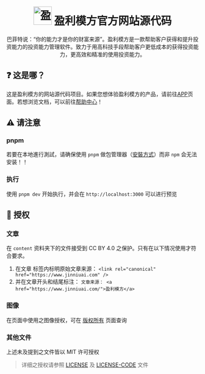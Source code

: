 <h1 align="center">
    <img src="https://www.jinniuai.com/assets/lpUjGz3a5TX2sNyug8QdT_8sGxQx.jpg'" alt="盈利模方" width="48" height="48">
    盈利模方官方网站源代码
</h1>
<p align="center">巴菲特说：“你的能力才是你的财富来源”。盈利模方是一款帮助客户获得和提升投资能力的投资能力管理软件。致力于用高科技手段帮助客户更低成本的获得投资能力，更高效和精准的使用投资能力。</p>

## ❓ 这是哪？

这是盈利模方的网站源代码项目。如果您想体验盈利模方的产品，请前往[APP](https://www.jinniuai.com/)页面。若想浏览文档，可以前往[帮助中心](https://guide.jinniuai.com/)！

## ⚠️ 请注意

### pnpm

若要在本地進行測試，请确保使用 `pnpm` 做包管理器（[安裝方式](https://pnpm.io/zh-Cn/installation)）而非 `npm` 会无法安装！！

### 执行

使用 `pnpm dev` 开始执行，并会在 `http://localhost:3000` 可以进行预览

## 📝 授权

### 文章

在 `content` 资料夹下的文件接受到 CC BY 4.0 之保护。只有在以下情况使用才符合要求。

1. 在文章 <head> 标签内标明原始文章来源： `<link rel="canonical" href="https://www.jinniuai.com" />`
2. 并在文章开头和结尾标注： `文章来源： <a href="https://www.jinniuai.com/">盈利模方</a>`

### 图像

在页面中使用之图像授权，可在 [版权所有](https://www.jinniuai.com/docs/copyright/) 页面查询

### 其他文件

上述未及提到之文件皆以 MIT 许可授权

> 详细之授权请参照 [LICENSE](LICENSE) 及 [LICENSE-CODE](LICENSE-CODE) 文件
